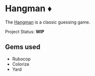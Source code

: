 # Hangman ♦️

The [Hangman](https://en.wikipedia.org/wiki/Hangman_(game)) is a classic guessing game.

Project Status: **WIP**

## Gems used

- Rubocop
- Colorize
- Yard